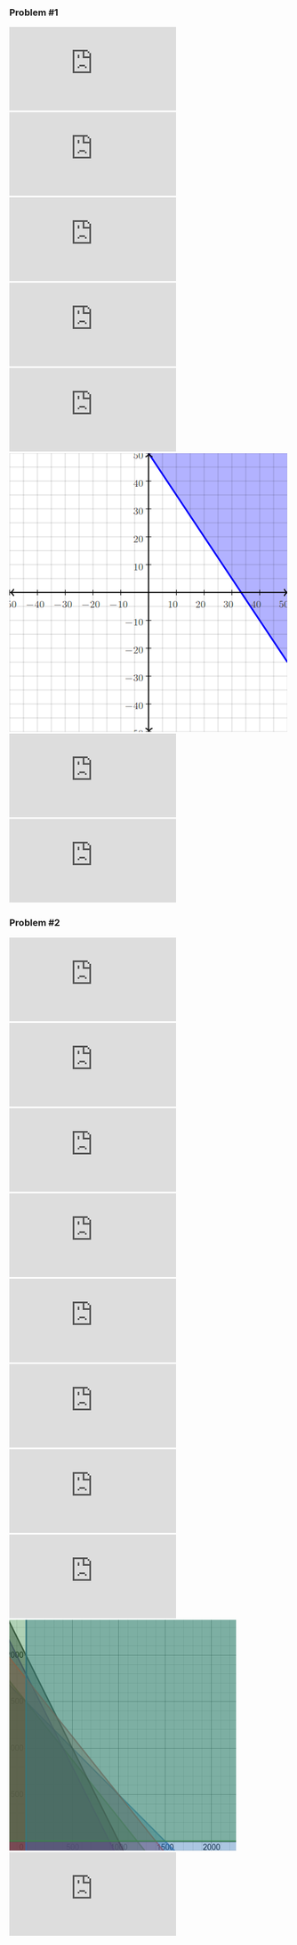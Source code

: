 ### Problem #1
![Equation1](https://latex.codecogs.com/gif.latex?Max%3A%2090x_1&plus;%20120x_2) \
![Equation2](https://latex.codecogs.com/gif.latex?0.2X_1&plus;0.3X_2%5Cgeq%208) \
![Equation3](https://latex.codecogs.com/gif.latex?0.2X_1&plus;0.25X_2%5Cgeq%206) \
![Equation4](https://latex.codecogs.com/gif.latex?0.15X_1&plus;0.10X_2%5Cgeq%205) \
![Equation5](https://latex.codecogs.com/gif.latex?LP%20Model%3A%20min%3A%2090X_1&plus;120X_2%20%3A%3A%200.2X_1&plus;0.3X_2%5Cgeq%208%2C%200.2X_1&plus;0.25X_2%5Cgeq%206%2C%200.15X_1&plus;0.10X_2%5Cgeq%205%2C%28X_1%2CX_2%5Cgeq%200%29) \
![Graph1](https://raw.githubusercontent.com/Mentors4EDU/Images/master/Screenshot_2021-02-01%20Graphing%20Calculator%20-%20MathPapa.png) \
![Equation6](https://latex.codecogs.com/gif.latex?0.15X_1&plus;0.10X_2%5Cgeq%205%20%5Ccup%200.2X_1&plus;0.3X_2%5Cgeq%208) \
![Equation7](https://latex.codecogs.com/gif.latex?90x%2828%29&plus;120%28x%298%3D2520x&plus;960x%3D3480%20Tons) 

### Problem #2
![Equation8](https://latex.codecogs.com/gif.latex?Max%3A%206X_1&plus;4.5X_2) \
![Equation9](https://latex.codecogs.com/gif.latex?5X_1&plus;4X_2%5Cleq%206000) \
![Equation10](https://latex.codecogs.com/gif.latex?6X_1&plus;3X_2%5Cleq%205400) \
![Equation11](https://latex.codecogs.com/gif.latex?4X_1&plus;2X_2%5Cleq%204000) \
![Equation12](https://latex.codecogs.com/gif.latex?2.5X_1&plus;2X_2%5Cleq%203500) \
![Equation13](https://latex.codecogs.com/gif.latex?1X_1&plus;1X_2%5Cleq%201500) \
![Equation14](https://latex.codecogs.com/gif.latex?X_1%2CX_2%5Cgeq%200) \
![Equation15](https://latex.codecogs.com/gif.latex?LP%20Model%3A%20Max%3A%206X_1&plus;4.5X_2%20%3A%3A%205X_1&plus;4X_2%5Cleq%206000%2C%206X_1&plus;3X_2%5Cleq%205400%2C%204X_1&plus;2X_2%5Cleq%204000%2C%202.5X_1&plus;2X_2%5Cleq%203500%2C%20X_1&plus;X_2%5Cleq%201500%2C%20%28X_1%2CX_2%5Cgeq%200%29) \
![Graph2](https://raw.githubusercontent.com/Mentors4EDU/Images/master/Screenshot%20from%202021-02-01%2023-42-22.png) \
![Equation16](https://latex.codecogs.com/gif.latex?max_z%3D6X_1%28400%29&plus;4.5X_2%281000%29%3D%3D%202400&plus;4500%3D6900%2C%20so%2C%20X_1%3D400%2C%20X_2%3D1000%2C%20value%20%3D%206900%20USD)

